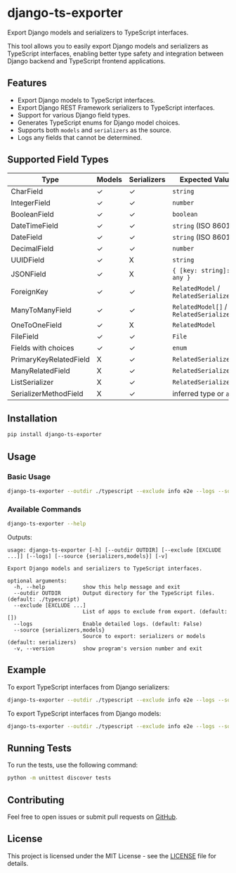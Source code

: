 # django-ts-exporter

Export Django models and serializers to TypeScript interfaces.

This tool allows you to easily export Django models and serializers as TypeScript interfaces, enabling better type safety and integration between Django backend and TypeScript frontend applications.

## Features

- Export Django models to TypeScript interfaces.
- Export Django REST Framework serializers to TypeScript interfaces.
- Support for various Django field types.
- Generates TypeScript enums for Django model choices.
- Supports both `models` and `serializers` as the source.
- Logs any fields that cannot be determined.

## Supported Field Types

| **Type**                   | **Models** | **Serializers** | **Expected Value**                       |
|----------------------------|------------|-----------------|------------------------------------------|
| CharField                  | ✓          | ✓               | `string`                                 |
| IntegerField               | ✓          | ✓               | `number`                                 |
| BooleanField               | ✓          | ✓               | `boolean`                                |
| DateTimeField              | ✓          | ✓               | `string` (ISO 8601)                      |
| DateField                  | ✓          | ✓               | `string` (ISO 8601)                      |
| DecimalField               | ✓          | ✓               | `number`                                 |
| UUIDField                  | ✓          | X               | `string`                                 |
| JSONField                  | ✓          | X               | `{ [key: string]: any }`                 |
| ForeignKey                 | ✓          | ✓               | `RelatedModel` / `RelatedSerializer`     |
| ManyToManyField            | ✓          | ✓               | `RelatedModel[]` / `RelatedSerializer[]` |
| OneToOneField              | ✓          | X               | `RelatedModel`                           |
| FileField                  | ✓          | ✓               | `File`                                   |
| Fields with choices        | ✓          | ✓               | `enum`                                   |
| PrimaryKeyRelatedField     | X          | ✓               | `RelatedSerializer`                      |
| ManyRelatedField           | X          | ✓               | `RelatedSerializer[]`                    |
| ListSerializer             | X          | ✓               | `RelatedSerializer[]`                    |
| SerializerMethodField      | X          | ✓               | inferred type or `any`                   |

## Installation

```bash
pip install django-ts-exporter
```

## Usage

### Basic Usage

```bash
django-ts-exporter --outdir ./typescript --exclude info e2e --logs --source models
```

### Available Commands

```bash
django-ts-exporter --help
```

Outputs:

```text
usage: django-ts-exporter [-h] [--outdir OUTDIR] [--exclude [EXCLUDE ...]] [--logs] [--source {serializers,models}] [-v]

Export Django models and serializers to TypeScript interfaces.

optional arguments:
  -h, --help            show this help message and exit
  --outdir OUTDIR       Output directory for the TypeScript files. (default: ./typescript)
  --exclude [EXCLUDE ...]
                        List of apps to exclude from export. (default: [])
  --logs                Enable detailed logs. (default: False)
  --source {serializers,models}
                        Source to export: serializers or models (default: serializers)
  -v, --version         show program's version number and exit
```

## Example

To export TypeScript interfaces from Django serializers:

```bash
django-ts-exporter --outdir ./typescript --exclude info e2e --logs --source serializers
```

To export TypeScript interfaces from Django models:

```bash
django-ts-exporter --outdir ./typescript --exclude info e2e --logs --source models
```

## Running Tests

To run the tests, use the following command:

```bash
python -m unittest discover tests
```

## Contributing

Feel free to open issues or submit pull requests on [GitHub](https://github.com/gmartinu/django-ts-exporter).

## License

This project is licensed under the MIT License - see the [LICENSE](LICENSE) file for details.

